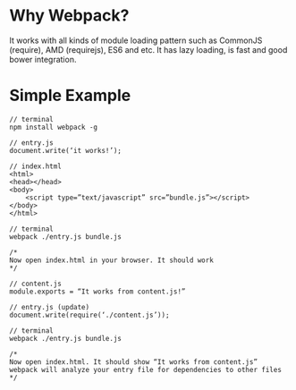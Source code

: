 # Why Webpack?

It works with all kinds of module loading pattern such as CommonJS (require), AMD (requirejs), ES6 and etc. It has lazy loading, is fast and good bower integration.

# Simple Example

```
// terminal
npm install webpack -g

// entry.js
document.write(‘it works!’);

// index.html
<html>
<head></head>
<body>
    <script type=”text/javascript” src=”bundle.js”></script>
</body>
</html>

// terminal
webpack ./entry.js bundle.js

/*
Now open index.html in your browser. It should work
*/

// content.js
module.exports = “It works from content.js!”

// entry.js (update)
document.write(require(‘./content.js’));

// terminal
webpack ./entry.js bundle.js

/*
Now open index.html. It should show “It works from content.js”
webpack will analyze your entry file for dependencies to other files
*/
```
